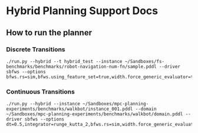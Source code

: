 # Hybrid Planning Support Docs

## How to run the planner

### Discrete Transitions

```
./run.py --hybrid --t hybrid_test --instance ~/Sandboxes/fs-benchmarks/benchmarks/robot-navigation-num-fn/sample.pddl --driver sbfws --options bfws.rs=sim,bfws.using_feature_set=true,width.force_generic_evaluator=true
```

### Continuous Transitions

```
./run.py --hybrid --instance ~/Sandboxes/mpc-planning-experiments/benchmarks/walkbot/instance_001.pddl --domain ~/Sandboxes/mpc-planning-experiments/benchmarks/walkbot/domain.pddl --driver sbfws --options dt=0.5,integrator=runge_kutta_2,bfws.rs=sim,width.force_generic_evaluator=true,bfws.using_feature_set=true,features.project_away_numeric=true,features.project_away_time=true,features.elliptical_2d=true,width.simulation=2,sim.log=true
```

